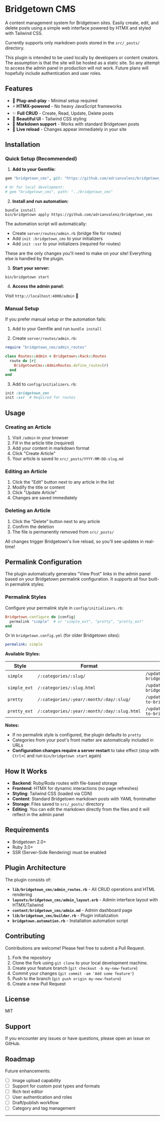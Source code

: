 # Bridgetown CMS

A content management system for Bridgetown sites. Easily create, edit, and delete posts
using a simple web interface powered by HTMX and styled with Tailwind CSS.

Currently supports only markdown posts stored in the `src/_posts/` directory.

This plugin is intended to be used locally by developers or content creators. The assumption
is that the site will be hosted as a static site. So any attempt to access the admin panel 
in production will not work. Future plans will hopefully include authentication and user roles.

## Features

- 🚀 **Plug-and-play** - Minimal setup required
- ⚡ **HTMX-powered** - No heavy JavaScript frameworks
- ✨ **Full CRUD** - Create, Read, Update, Delete posts
- 🎨 **Beautiful UI** - Tailwind CSS styling
- 📝 **Markdown support** - Works with standard Bridgetown posts
- 🔄 **Live reload** - Changes appear immediately in your site

## Installation

### Quick Setup (Recommended)

1. **Add to your Gemfile:**

```ruby
gem "bridgetown_cms", git: "https://github.com/adrianvalenz/bridgetown_cms"

# Or for local development:
# gem "bridgetown_cms", path: "../bridgetown_cms"
```

2. **Install and run automation:**

```shell
bundle install
bin/bridgetown apply https://github.com/adrianvalenz/bridgetown_cms
```

The automation script will automatically:
- Create `server/routes/admin.rb` (bridge file for routes)
- Add `init :bridgetown_cms` to your initializers
- Add `init :ssr` to your initializers (required for routes)

These are the only changes you'll need to make on your site! Everything else is handled by the plugin.

3. **Start your server:**

```shell
bin/bridgetown start
```

4. **Access the admin panel:**

Visit `http://localhost:4000/admin` 🎉

### Manual Setup

If you prefer manual setup or the automation fails:

1. Add to your Gemfile and run `bundle install`

2. Create `server/routes/admin.rb`:

```ruby
require "bridgetown_cms/admin_routes"

class Routes::Admin < Bridgetown::Rack::Routes
  route do |r|
    BridgetownCms::AdminRoutes.define_routes(r)
  end
end
```

3. Add to `config/initializers.rb`:

```ruby
init :bridgetown_cms
init :ssr  # Required for routes
```

## Usage

### Creating an Article

1. Visit `/admin` in your browser
2. Fill in the article title (required)
3. Add your content in markdown format
4. Click "Create Article"
5. Your article is saved to `src/_posts/YYYY-MM-DD-slug.md`

### Editing an Article

1. Click the "Edit" button next to any article in the list
2. Modify the title or content
3. Click "Update Article"
4. Changes are saved immediately

### Deleting an Article

1. Click the "Delete" button next to any article
2. Confirm the deletion
3. The file is permanently removed from `src/_posts/`

All changes trigger Bridgetown's live reload, so you'll see updates in real-time!

## Permalink Configuration

The plugin automatically generates "View Post" links in the admin panel based on your Bridgetown permalink configuration. It supports all four built-in permalink styles:

### Permalink Styles

Configure your permalink style in `config/initializers.rb`:

```ruby
Bridgetown.configure do |config|
  permalink "simple"  # or "simple_ext", "pretty", "pretty_ext"
end
```

Or in `bridgetown.config.yml` (for older Bridgetown sites):

```yaml
permalink: simple
```

**Available Styles:**

| Style | Format | Example URL |
|-------|--------|------------|
| `simple` | `/:categories/:slug/` | `/updates/welcome-to-bridgetown/` |
| `simple_ext` | `/:categories/:slug.html` | `/updates/welcome-to-bridgetown.html` |
| `pretty` | `/:categories/:year/:month/:day/:slug/` | `/updates/2025/10/12/welcome-to-bridgetown/` |
| `pretty_ext` | `/:categories/:year/:month/:day/:slug.html` | `/updates/2025/10/12/welcome-to-bridgetown.html` |

**Notes:**
- If no permalink style is configured, the plugin defaults to `pretty`
- Categories from your post's front matter are automatically included in URLs
- **Configuration changes require a server restart** to take effect (stop with `Ctrl+C` and run `bin/bridgetown start` again)

## How It Works

- **Backend**: Ruby/Roda routes with file-based storage
- **Frontend**: HTMX for dynamic interactions (no page refreshes)
- **Styling**: Tailwind CSS (loaded via CDN)
- **Content**: Standard Bridgetown markdown posts with YAML frontmatter
- **Storage**: Files saved to `src/_posts/` directory
- **Editing**: You can edit the markdown directly from the files and it will reflect in the admin panel

## Requirements

- Bridgetown 2.0+
- Ruby 3.0+
- SSR (Server-Side Rendering) must be enabled

## Plugin Architecture

The plugin consists of:

- **`lib/bridgetown_cms/admin_routes.rb`** - All CRUD operations and HTML rendering
- **`layouts/bridgetown_cms/admin_layout.erb`** - Admin interface layout with HTMX/Tailwind
- **`content/bridgetown_cms/admin.md`** - Admin dashboard page
- **`lib/bridgetown_cms/builder.rb`** - Plugin initialization
- **`bridgetown.automation.rb`** - Installation automation script

## Contributing

Contributions are welcome! Please feel free to submit a Pull Request.

1. Fork the repository
2. Clone the fork using `git clone` to your local development machine.
3. Create your feature branch (`git checkout -b my-new-feature`)
4. Commit your changes (`git commit -am 'Add some feature'`)
5. Push to the branch (`git push origin my-new-feature`)
6. Create a new Pull Request

## License

MIT

## Support

If you encounter any issues or have questions, please open an issue on GitHub.

## Roadmap

Future enhancements:
- [ ] Image upload capability
- [ ] Support for custom post types and formats
- [ ] Rich text editor
- [ ] User authentication and roles
- [ ] Draft/publish workflow
- [ ] Category and tag management

---

<!-- ## Releasing (you can delete this section in your own plugin repo) -->
<!---->
<!-- To release a new version of the plugin, simply bump up the version number in both `version.rb` and -->
<!-- `package.json`, and then run `script/release`. This will require you to have a registered account -->
<!-- with both the [RubyGems.org](https://rubygems.org) and [NPM](https://www.npmjs.com) registries. -->
<!-- You can optionally remove the `package.json` and `frontend` folder if you don't need to package frontend -->
<!-- assets for Webpack. -->
<!---->
<!-- If you run into any problems or need further guidance, please check out our [Bridgetown community resources](https://www.bridgetownrb.com/docs/community) -->
<!-- where friendly folks are standing by to help you build and release your plugin or theme. -->
<!---->
<!-- **NOTE:** make sure you add the `bridgetown-plugin` [topic](https://github.com/topics/bridgetown-plugin) to your -->
<!-- plugin's GitHub repo so the plugin or theme will show up on [Bridgetown's official Plugin Directory](https://www.bridgetownrb.com/plugins)! (There may be a day or so delay before you see it appear.) -->
